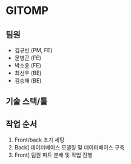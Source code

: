 # GITOMP

## 팀원

- 김규빈 (PM, FE)
- 문병곤 (FE)
- 박소윤 (FE)
- 최선우 (BE)
- 김승재 (BE)

## 기술 스택/툴

## 작업 순서

1. Front/back 초기 세팅
1. Back] 데이터베이스 모델링 및 데이터베이스 구축
1. Front] 팀원 파트 분배 및 작업 진행
